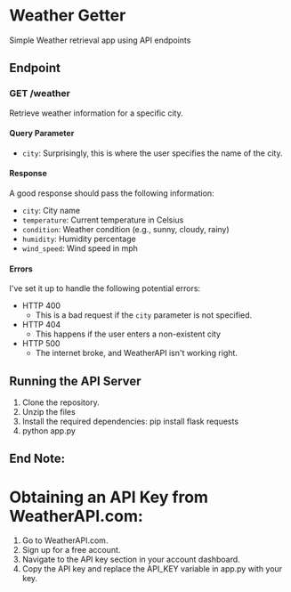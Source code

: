 # Weather Getter
 Simple Weather retrieval app using API endpoints


## Endpoint
### GET /weather
Retrieve weather information for a specific city.

#### Query Parameter
- `city`: Surprisingly, this is where the user specifies the name of the city.

#### Response

A good response should pass the following information:
  - `city`: City name
  - `temperature`: Current temperature in Celsius
  - `condition`: Weather condition (e.g., sunny, cloudy, rainy)
  - `humidity`: Humidity percentage
  - `wind_speed`: Wind speed in mph

#### Errors

I've set it up to handle the following potential errors:
- HTTP 400 
    - This is a bad request if the `city` parameter is not specified.
- HTTP 404
    - This happens if the user enters a non-existent city
- HTTP 500
    - The internet broke, and WeatherAPI isn't working right.

## Running the API Server

1. Clone the repository.
2. Unzip the files
3. Install the required dependencies:
   pip install flask requests
4. python app.py

## End Note:
# Obtaining an API Key from WeatherAPI.com:
1. Go to WeatherAPI.com.
2. Sign up for a free account.
3. Navigate to the API key section in your account dashboard.
4. Copy the API key and replace the API_KEY variable in app.py with your key.